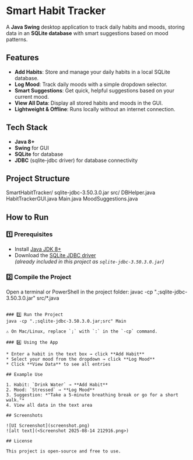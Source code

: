 # Smart Habit Tracker

A **Java Swing** desktop application to track daily habits and moods, storing data in an **SQLite database** with smart suggestions based on mood patterns.

## Features
- **Add Habits**: Store and manage your daily habits in a local SQLite database.
- **Log Mood**: Track daily moods with a simple dropdown selector.
- **Smart Suggestions**: Get quick, helpful suggestions based on your current mood.
- **View All Data**: Display all stored habits and moods in the GUI.
- **Lightweight & Offline**: Runs locally without an internet connection.

## Tech Stack
- **Java 8+**
- **Swing** for GUI
- **SQLite** for database
- **JDBC** (sqlite-jdbc driver) for database connectivity

## Project Structure
SmartHabitTracker/
sqlite-jdbc-3.50.3.0.jar
src/
DBHelper.java
HabitTrackerGUI.java
Main.java
MoodSuggestions.java

## How to Run

### 1️⃣ Prerequisites
- Install [Java JDK 8+](https://www.oracle.com/java/technologies/javase-downloads.html)
- Download the [SQLite JDBC driver](https://github.com/xerial/sqlite-jdbc)  
  *(already included in this project as `sqlite-jdbc-3.50.3.0.jar`)*

### 2️⃣ Compile the Project
Open a terminal or PowerShell in the project folder:
javac -cp ".;sqlite-jdbc-3.50.3.0.jar" src/*.java
````

### 3️⃣ Run the Project
java -cp ".;sqlite-jdbc-3.50.3.0.jar;src" Main

⚠ On Mac/Linux, replace `;` with `:` in the `-cp` command.

### 4️⃣ Using the App

* Enter a habit in the text box → click **Add Habit**
* Select your mood from the dropdown → click **Log Mood**
* Click **View Data** to see all entries

## Example Use

1. Habit: `Drink Water` → **Add Habit**
2. Mood: `Stressed` → **Log Mood**
3. Suggestion: *"Take a 5-minute breathing break or go for a short walk."*
4. View all data in the text area

## Screenshots

![UI Screenshot](screenshot.png)
![alt text](<Screenshot 2025-08-14 212916.png>)

## License

This project is open-source and free to use.